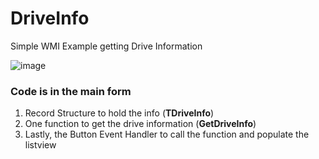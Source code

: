 # DriveInfo
Simple WMI Example getting Drive Information

![image](https://github.com/user-attachments/assets/43cc62d0-4999-4ba7-8653-7c39d58d8918)

### Code is in the main form

1. Record Structure to hold the info (**TDriveInfo**)
2. One function to get the drive information (**GetDriveInfo**)
3. Lastly, the Button Event Handler to call the function and populate the listview

